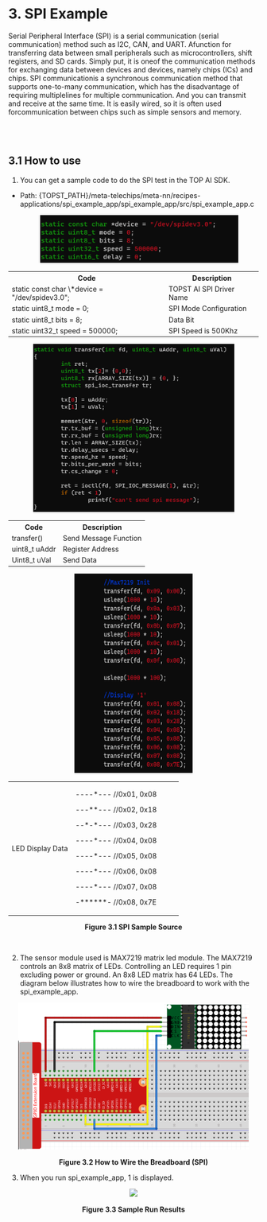 ﻿# 3. SPI Example

Serial Peripheral Interface (SPI) is a serial communication (serial
communication) method such as I2C, CAN, and UART. Afunction for
transferring data between small peripherals such as microcontrollers,
shift registers, and SD cards. Simply put, it is oneof the communication
methods for exchanging data between devices and devices, namely chips
(ICs) and chips. SPI communicationis a synchronous communication method
that supports one-to-many communication, which has the disadvantage of
requiring multiplelines for multiple communication. And you can transmit
and receive at the same time. It is easily wired, so it is often used
forcommunication between chips such as simple sensors and memory.

<br/><br/>

## 3.1 How to use

1.  You can get a sample code to do the SPI test in the TOP AI SDK.

- Path:
  {TOPST_PATH}/meta-telechips/meta-nn/recipes-applications/spi_example_app/spi_example_app/src/spi_example_app.c

  <p align="center"><img src="https://github.com/topst-development/Documentation/blob/main/TOPST-AI/Software/media/3. SPI.image1.png?raw=true" style="width:4.15625in;height:1.00694in"></p>

<div align="center">
<table align="center">
  <tr>
  <th>
    <strong>Code</strong>
  </th>
  <th>
    <strong>Description</strong>
  </th>
  </tr>
  <tr>
  <td>
    static const char \*device = "/dev/spidev3.0";
  </td>  
    <td>
      TOPST AI SPI Driver Name
    </td>
  </tr>
  <tr>
    <td>
      static uint8_t mode = 0; 
    </td>
    <td>
      SPI Mode Configuration
    </td>
  </tr>
  <tr>
    <td>
      static uint8_t bits = 8;
    </td>
    <td>
      Data Bit
    </td>
  </tr>
  <tr>
    <td>
      static uint32_t speed = 500000;
    </td>
    <td>
      SPI Speed is 500Khz
    </td>
  </tr>
  
</table>
</div>


<p align="center"><img src="https://github.com/topst-development/Documentation/blob/main/TOPST-AI/Software/media/3. SPI.image2.png?raw=true"
style="width:4.21875in;height:3.51667in"</p>

<br/>

<table align="center">
  <tr>
    <th>
      <strong>Code</strong>
    </th>
    <th>
      <Strong>Description</Strong>
    </th>
  </tr>
  <tr>
    <td>
      transfer()
    </td>
    <td>
      Send Message Function
    </td>
  </tr>
  <tr>
    <td>
      uint8_t uAddr
    </td>
    <td>
      Register Address
    </td>
  </tr>
  <tr>
    <td>
      Uint8_t uVal
    </td>
    <td>
      Send Data
    </td>
  </tr>
</table>



<p align="center"><img src="https://github.com/topst-development/Documentation/blob/main/TOPST-AI/Software/media/3. SPI.image3.png?raw=true"
style="width:2.47917in;height:4.18472in"</p>



<table align="center">
<colgroup>
<col style="width: 37%" />
<col style="width: 62%" />
</colgroup>
<tbody>
<tr class="odd">
<td>LED Display Data</td>
<td><p>----*--- //0x01, 0x08</p>
<p>---**--- //0x02, 0x18</p>
<p>--*-*--- //0x03, 0x28</p>
<p>----*--- //0x04, 0x08</p>
<p>----*--- //0x05, 0x08</p>
<p>----*--- //0x06, 0x08</p>
<p>----*--- //0x07, 0x08</p>
<p>-******- //0x08, 0x7E</p></td>
</tr>
</tbody>
</table>



<p align="center"><strong>Figure 3.1 SPI Sample Source</strong></p>

<br/>

2.  The sensor module used is MAX7219 matrix led module. The MAX7219
    controls an 8x8 matrix of LEDs. Controlling an LED requires 1 pin
    excluding power or ground. An 8x8 LED matrix has 64 LEDs. The
    diagram below illustrates how to wire the breadboard to work with
    the spi_example_app.

<p align="center"><img src="https://github.com/topst-development/Documentation/blob/main/TOPST-AI/Software/media/3. SPI.image4.png?raw=true"
style="width:4.83611in;height:3.07292in" /></p>

<p align="center"><strong>Figure 3.2 How to Wire the Breadboard (SPI)</strong></strong></p>

3.  When you run spi_example_app, 1 is displayed.

<p align="center"><img src="https://github.com/topst-development/Documentation/assets/161264431/b756426d-e3f2-48ca-aa34-ee1bcde8966d"></p>

<p align="center"><strong>Figure 3.3 Sample Run Results</strong></strong></p>

